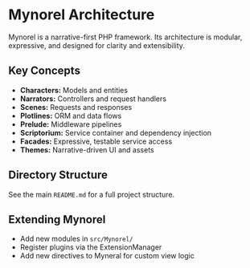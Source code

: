 # Mynorel Architecture

Mynorel is a narrative-first PHP framework. Its architecture is modular, expressive, and designed for clarity and extensibility.

## Key Concepts
- **Characters:** Models and entities
- **Narrators:** Controllers and request handlers
- **Scenes:** Requests and responses
- **Plotlines:** ORM and data flows
- **Prelude:** Middleware pipelines
- **Scriptorium:** Service container and dependency injection
- **Facades:** Expressive, testable service access
- **Themes:** Narrative-driven UI and assets

## Directory Structure
See the main `README.md` for a full project structure.

## Extending Mynorel
- Add new modules in `src/Mynorel/`
- Register plugins via the ExtensionManager
- Add new directives to Myneral for custom view logic

